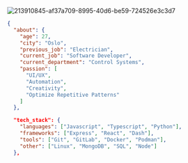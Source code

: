 
![213910845-af37a709-8995-40d6-be59-724526e3c3d7](https://github.com/user-attachments/assets/52b77b4c-e88c-42e4-877b-11ba0d874222)

```json
{
  "about": {
    "age": 27,
    "city": "Oslo",
    "previous_job": "Electrician",
    "current_job": "Software Developer",
    "current_department": "Control Systems",
    "passion": [
      "UI/UX",
      "Automation",
      "Creativity",
      "Optimize Repetitive Patterns"
    ]
  },
```
```json
  "tech_stack": {
    "languages": ["Javascript", "Typescript", "Python"],
    "frameworks": ["Express", "React", "Dash"],
    "tools": ["Git", "GitLab", "Docker", "Podman"],
    "other": ["Linux", "MongoDB", "SQL", "Node"]
  },
```

